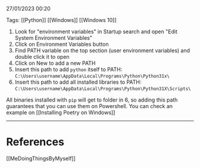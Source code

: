 27/01/2023 00:20

Tags: [[Python]] [[Windows]] [[Windows 10]]

1. Look for "environment variables" in Startup search and open "Edit System Environment Variables"
2. Click on Environment Variables button
3. Find PATH variable on the top section (user environment variables) and double click it to open
4. Click on New to add a new PATH
5. Insert this path to add `python` itself to PATH: `C:\Users\username\AppData\Local\Programs\Python\Python31x\`
6. Insert this path to add all installed libraries to PATH: `C:\Users\username\AppData\Local\Programs\Python\Python31X\Scripts\`

All binaries installed with `pip` will get to folder in 6, so adding this path guarantees that you can use them on Powershell. You can check an example on [[Installing Poetry on Windows]]

  ---
# References

[[MeDoingThingsByMyself]]